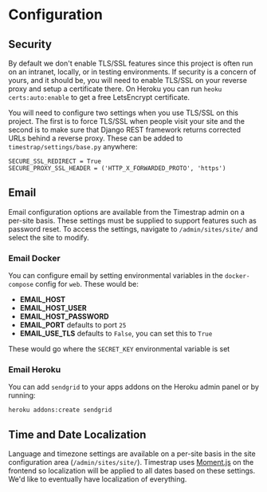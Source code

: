 # Configuration

## Security

By default we don't enable TLS/SSL features since this project is often run on
an intranet, locally, or in testing environments. If security is a concern of
yours, and it should be, you will need to enable TLS/SSL on your reverse proxy
and setup a certificate there. On Heroku you can run `heoku certs:auto:enable`
to get a free LetsEncrypt certificate.

You will need to configure two settings when you use TLS/SSL on this project.
The first is to force TLS/SSL when people visit your site and the second is to
make sure that Django REST framework returns corrected URLs behind a reverse
proxy. These can be added to `timestrap/settings/base.py` anywhere:

    SECURE_SSL_REDIRECT = True
    SECURE_PROXY_SSL_HEADER = ('HTTP_X_FORWARDED_PROTO', 'https')

## Email

Email configuration options are available from the Timestrap admin on a
per-site basis. These settings must be supplied to support features such as
password reset. To access the settings, navigate to `/admin/sites/site/` and
select the site to modify.

### Email Docker

You can configure email by setting environmental variables in the
`docker-compose` config for `web`. These would be:

- **EMAIL_HOST**
- **EMAIL_HOST_USER**
- **EMAIL_HOST_PASSWORD**
- **EMAIL_PORT** defaults to port `25`
- **EMAIL_USE_TLS** defaults to `False`, you can set this to `True`

These would go where the `SECRET_KEY` environmental variable is set

### Email Heroku

You can add `sendgrid` to your apps addons on the Heroku admin panel or by
running:

    heroku addons:create sendgrid

## Time and Date Localization

Language and timezone settings are available on a per-site basis in the site
configuration area (`/admin/sites/site/`). Timestrap uses [Moment.js](http://momentjs.com/)
on the frontend so localization will be applied to all dates based on these
settings. We'd like to eventually have localization of everything.
